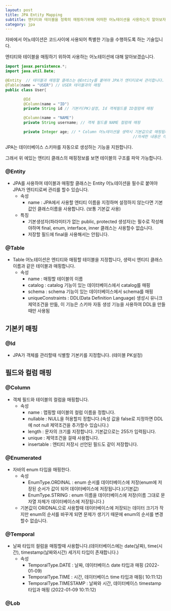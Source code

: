 ```yaml
---
layout: post
title: JPA Entity Mapping
subtitle: 엔티티와 테이블을 정확히 매핑하기위해 어떠한 어노테이션을 사용하는지 알아보자
category: jpa
---
```


자바에서 어노테이션은 코드사이에 사용되어 특별한 기능을 수행하도록 하는 기술입니다.

엔티티와 테이블을 매핑하기 위하여 사용하는 어노테이션에 대해 알아보겠습니다.

```java
import javax.persistence.*;
import java.util.Date;

@Entity  // 테이블과 매핑할 클래스는 @Entity를 붙여야 JPA가 엔티티로써 관리합니다.
@Table(name = "USER") // USER 테이블과의 매핑
public class User{

		@Id
		@Column(name = "ID")
		private String id // 기본키(PK)설정, Id 객체필드를 ID컬럼에 매핑

		@Column(name = "NAME")
		private String username; // 객체 필드를 NAME 컬럼에 매핑

		private Integer age; // * Column 어노테이션을 생략시 기본값으로 매핑됩니다.
														//자세한 내용은 아래에 있습니다.
```

JPA는 데이터베이스 스키마를 자동으로 생성하는 기능을 지원합니다.

그래서 위 에있는 엔티티 클래스의 매핑정보를 보면 테이블의 구조를 파악 가능합니다.

### @Entity

- JPA를 사용하여 테이블과 매핑할 클래스는 Entity 어노테이션을 필수로 붙여야 JPA가 엔티티로써 관리를 할수 있습니다.
    - 속성
        - name : JPA에서 사용할 엔티티 이름을 지정하며 설정하지 않는다면 기본값인 클래스이름을 사용합니다. (보통 기본값 사용)
    - 특징
        - 기본생성자(파라미터가 없는 public, protected 생성자)는 필수로 작성해야하며 final, enum, interface, inner 클래스는 사용할수 없습니다.
        - 저장할 필드에 final을 사용해서는 안됩니다.

### @Table

- Table 어노테이션은 엔티티와 매핑할 테이블을 지정합니다, 생략시 엔티티 클래스 이름과 같은 테이블과 매핑합니다.
    - 속성
        - name : 매핑할 테이블의 이름
        - catalog : catalog 기능이 있는 데이터베이스에서 catalog를 매핑
        - schema : schema 기능이 있는 데이터베이스에서 schema를 매핑
        - uniqueConstraints : DDL(Data Definition Language) 생성시 유니크 제약조건을 만듦, 이 기능은 스키마 자동 생성 기능을 사용하여 DDL을 만들때만 사용됨

## 기본키 매핑

### @Id

- JPA가 객체를 관리할때 식별할 기본키를 지정합니다. (테이블 PK설정)

## 필드와 컬럼 매핑

### @Column

- 객체 필드와 테이블의 컬럼을 매핑합니다.
    - 속성
        - name : 맵핑할 테이블의 컬럼 이름을 정합니다.
        - nullable : NULL을 허용할지 정합니다.(속성 값을 false로 지정하면 DDL에 not null 제약조건을 추가할수 있습니다.)
        - length : 문자의 크기를 지정합니다. 기본값으로는 255가 입력됩니다.
        - unique : 제약조건을 걸때 사용합니다.
        - insertable : 엔티티 저장시 선언된 필드도 같이 저장합니다.


### @Enumerated

- 자바의 enum 타입을 매핑한다.
    - 속성
        - EnumType.ORDINAL : enum 순서를 데이터베이스에 저장(enum에 저장된 순서가 값이 되어 데이터베이스에 저장됩니다.)(기본값)
        - EnumType.STRING : enum 이름을 데이터베이스에 저장(이름 그대로 문자열 자체가 데이터베이스에 저장됩니다.)
    - 기본값이 ORIDNAL으로 사용할때 데이터베이스에 저장되는 데이터 크기가 작지만 enum의 순서를 바꾸게 되면 문제가 생기기 때문에 enum의 순서를 변경할수 없습니다.


### @Temporal

- 날짜 타입의 컬럼을 매핑할때 사용합니다.(데이터베이스에는 date(날짜), time(시간), timestamp(날짜와시간) 세가지 타입이 존재합니다.)
    - 속성
        - TemporalType.DATE : 날짜, 데이터베이스 date 타입과 매핑 (2022-01-09)
        - TemporalType.TIME : 시간, 데이터베이스 time 타입과 매핑( 10:11:12)
        - TemporalType.TIMESTAMP : 날짜와 시간, 데이터베이스 timestamp 타입과 매핑            (2022-01-09 10:11:12)

### @Lob

